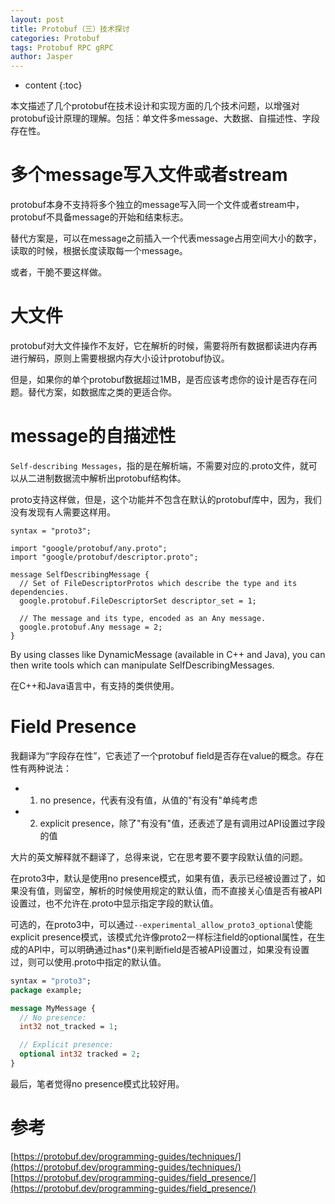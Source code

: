 ```yaml
---
layout: post
title: Protobuf（三）技术探讨
categories: Protobuf 
tags: Protobuf RPC gRPC
author: Jasper
---
```


* content
{:toc}

本文描述了几个protobuf在技术设计和实现方面的几个技术问题，以增强对protobuf设计原理的理解。包括：单文件多message、大数据、自描述性、字段存在性。



# 多个message写入文件或者stream

protobuf本身不支持将多个独立的message写入同一个文件或者stream中，protobuf不具备message的开始和结束标志。

替代方案是，可以在message之前插入一个代表message占用空间大小的数字，读取的时候，根据长度读取每一个message。

或者，干脆不要这样做。

# 大文件

protobuf对大文件操作不友好，它在解析的时候，需要将所有数据都读进内存再进行解码，原则上需要根据内存大小设计protobuf协议。

但是，如果你的单个protobuf数据超过1MB，是否应该考虑你的设计是否存在问题。替代方案，如数据库之类的更适合你。

# message的自描述性

`Self-describing Messages`，指的是在解析端，不需要对应的.proto文件，就可以从二进制数据流中解析出protobuf结构体。

proto支持这样做，但是，这个功能并不包含在默认的protobuf库中，因为，我们没有发现有人需要这样用。


```
syntax = "proto3";

import "google/protobuf/any.proto";
import "google/protobuf/descriptor.proto";

message SelfDescribingMessage {
  // Set of FileDescriptorProtos which describe the type and its dependencies.
  google.protobuf.FileDescriptorSet descriptor_set = 1;

  // The message and its type, encoded as an Any message.
  google.protobuf.Any message = 2;
}
```

By using classes like DynamicMessage (available in C++ and Java), you can then write tools which can manipulate SelfDescribingMessages.

在C++和Java语言中，有支持的类供使用。

# Field Presence

我翻译为“字段存在性”，它表述了一个protobuf field是否存在value的概念。存在性有两种说法：

- 1. no presence，代表有没有值，从值的"有没有"单纯考虑
- 2. explicit presence，除了"有没有"值，还表述了是有调用过API设置过字段的值

大片的英文解释就不翻译了，总得来说，它在思考要不要字段默认值的问题。

在proto3中，默认是使用no presence模式，如果有值，表示已经被设置过了，如果没有值，则留空，解析的时候使用规定的默认值，而不直接关心值是否有被API设置过，也不允许在.proto中显示指定字段的默认值。

可选的，在proto3中，可以通过`--experimental_allow_proto3_optional`使能explicit presence模式，该模式允许像proto2一样标注field的optional属性，在生成的API中，可以明确通过has\*()来判断field是否被API设置过，如果没有设置过，则可以使用.proto中指定的默认值。

```protobuf
syntax = "proto3";
package example;

message MyMessage {
  // No presence:
  int32 not_tracked = 1;

  // Explicit presence:
  optional int32 tracked = 2;
}
```

最后，笔者觉得no presence模式比较好用。

# 参考

[https://protobuf.dev/programming-guides/techniques/](https://protobuf.dev/programming-guides/techniques/)  
[https://protobuf.dev/programming-guides/field_presence/](https://protobuf.dev/programming-guides/field_presence/)